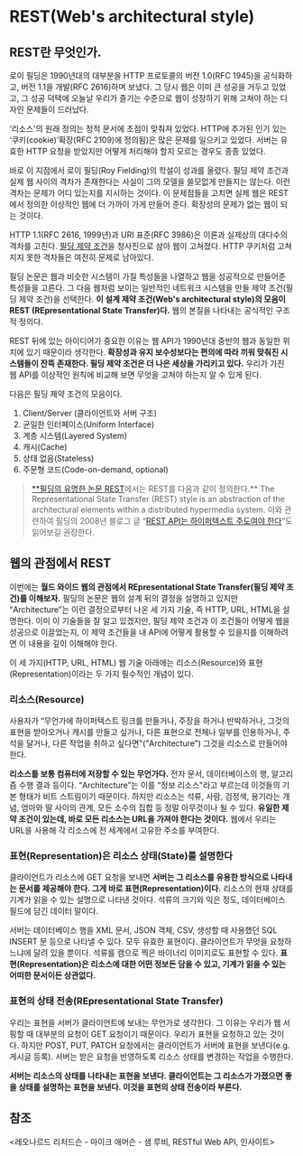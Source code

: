 # REST(Web's architectural style)

## REST란 무엇인가.

로이 필딩은 1990년대의 대부분을 HTTP 프로토콜의 버전 1.0(RFC 1945)을 공식화하고, 버전 1.1을 개발(RFC 2616)하며 보냈다. 그 당시 웹은 이미 큰 성공을 거두고 있었고, 그 성공 덕택에 오늘날 우리가 즐기는 수준으로 웹이 성장하기 위해 고쳐야 하는 디자인 문제들이 드러났다.

‘리소스'의 원래 정의는 정적 문서에 초점이 맞춰져 있었다. HTTP에 추가된 인기 있는 ‘쿠키(cookie)’확장(RFC 2109)에 정의됨)은 많은 문제를 일으키고 있었다. 서버는 유효한 HTTP 요청을 받았지만 어떻게 처리해야 할지 모르는 경우도 종종 있었다.

바로 이 지점에서 로이 필딩(Roy Fielding)의 학설이 성과를 올렸다. 필딩 제약 조건과 실제 웹 사이의 격차가 존재한다는 사실이 그의 모델을 쓸모없게 만들지는 않는다. 이런 격차는 문제가 어디 있는지를 지시하는 것이다. 이 문제점들을 고치면 실제 웹은 REST에서 정의한 이상적인 웹에 더 가까이 가게 만들어 준다. 확장성의 문제가 없는 웹이 되는 것이다.

HTTP 1.1(RFC 2616, 1999년)과 URI 표준(RFC 3986)은 이론과 실제상의 대다수의 격차를 고친다. [필딩 제약 조건](https://www.ics.uci.edu/~fielding/pubs/dissertation/top.htm)을 청사진으로 삼아 웹이 고쳐졌다. HTTP 쿠키처럼 고쳐지지 못한 격차들은 여전히 문제로 남아있다.

필딩 논문은 웹과 비슷한 시스템이 가질 특성들을 나열하고 웹을 성공적으로 만들어준 특성들을 고른다. 그 다음 웹처럼 보이는 일반적인 네트워크 시스템을 만들 제약 조건(필딩 제약 조건)을 선택한다. **이 설계 제약 조건(Web's architectural style)의 모음이 REST (REpresentational State Transfer)다.** 웹의 본질을 나타내는 공식적인 구조적 정의다.

REST 뒤에 있는 아이디어가 중요한 이유는 웹 API가 1990년대 중반의 웹과 동일한 위치에 있기 때문이라 생각한다. **확장성과 유지 보수성보다는 편의에 따라 끼워 맞춰진 시스템들이 잔뜩 존재한다. 필딩 제약 조건은 더 나은 세상을 가리키고 있다.** 우리가 가진 웹 API를 이상적인 원칙에 비교해 보면 무엇을 고쳐야 하는지 알 수 있게 된다.

다음은 필딩 제약 조건의 모음이다.

1. Client/Server (클라이언트와 서버 구조)
2. 균일한 인터페이스(Uniform Interface)
3. 계층 시스템(Layered System)
4. 캐시(Cache)
5. 상태 없음(Stateless)
6. 주문형 코드(Code-on-demand, optional)

> [**필딩의 유명한 논문 REST](https://www.ics.uci.edu/~fielding/pubs/dissertation/rest_arch_style.htm)에서는 REST를 다음과 같이 정의한다.**
The Representational State Transfer (REST) style is an abstraction of the architectural elements within a distributed hypermedia system.
이와 관련하여 필딩의 2008년 블로그 글 “[REST API는 하이퍼텍스트 주도여야 한다](https://roy.gbiv.com/untangled/2008/rest-apis-must-be-hypertext-driven)”도 읽어보길 권장한다.
> 

## 웹의 관점에서 REST

이번에는 **월드 와이드 웹의 관점에서 REpresentational State Transfer(필딩 제약 조건)를 이해보자.** 필딩의 논문은 웹의 설계 뒤의 결정을 설명하고 있지만 “Architecture”는 이런 결정으로부터 나온 세 가지 기술, 즉 HTTP, URL, HTML을 설명한다. 이미 이 기술들을 잘 알고 있겠지만, 필딩 제약 조건과 이 조건들이 어떻게 웹을 성공으로 이끌었는지, 이 제약 조건들을 내 API에 어떻게 활용할 수 있을지를 이해하려면 이 내용을 깊이 이해해야 한다.

이 세 가지(HTTP, URL, HTML) 웹 기술 아래에는 리소스(Resource)와 표현(Representation)이라는 두 가지 필수적인 개념이 있다.

### 리소스(Resource)

사용자가 “무언가에 하이퍼텍스트 링크를 만들거나, 주장을 하거나 반박하거나, 그것의 표현을 받아오거나 캐시를 만들고 싶거나, 다른 표현으로 전체나 일부를 인용하거나, 주석을 달거나, 다른 작업을 취하고 싶다면"(”Architecture”) 그것을 리소스로 만들어야 한다.

**리소스틑 보통 컴퓨터에 저장할 수 있는 무언가다.** 전자 문서, 데이터베이스의 행, 알고리즘 수행 결과 등이다. “Architecture”는 이를 “정보 리소스"라고 부르는데 이것들의 기본 형태가 비트 스트림이기 때문이다. 하지만 리소스는 석류, 사람, 검정색, 용기라는 개념, 엄마와 딸 사이의 관계, 모든 소수의 집합 등 정말 아무것이나 될 수 있다. **유일한 제약 조건이 있는데, 바로 모든 리소스는 URL을 가져야 한다는 것이다.** 웹에서 우리는 URL을 사용해 각 리소스에 전 세계에서 고유한 주소를 부여한다.

### 표현(Representation)은 리소스 상태(State)를 설명한다

클라이언트가 리소스에 GET 요청을 보내면 **서버는 그 리소스를 유용한 방식으로 나타내는 문서를 제공해야 한다. 그게 바로 표현(Representation)이다.** 리소스의 현재 상태를 기계가 읽을 수 있는 설명으로 나타낸 것이다. 석류의 크기와 익은 정도, 데이터베이스 필드에 담긴 데이터 말이다.

서버는 데이터베이스 행을 XML 문서, JSON 객체, CSV, 생성할 때 사용했던 SQL INSERT 문 등으로 나타낼 수 있다. 모두 유효한 표현이다. 클라이언트가 무엇을 요청하느냐에 달려 있을 뿐이다. 석류를 캠으로 찍은 바이너리 이미지로도 표현할 수 있다. **표현(Representation)은 리소스에 대한 어떤 정보든 담을 수 있고, 기계가 읽을 수 있는 어떠한 문서이든 상관없다.**

### 표현의 상태 전송(REpresentational State Transfer)

우리는 표현을 서버가 클라이언트에 보내는 무언가로 생각한다. 그 이유는 우리가 웹 서핑할 때 대부분의 요청이 GET 요청이기 때문이다. 우리가 표현을 요청하고 있는 것이다. 하지만 POST, PUT, PATCH 요청에서는 클라이언트가 서버에 표현을 보낸다(e.g. 게시글 등록). 서버는 받은 요청을 반영하도록 리소스 상태를 변경하는 작업을 수행한다.

**서버는 리소스의 상태를 나타내는 표현을 보낸다. 클라이언트는 그 리소스가 가졌으면 좋을 상태를 설명하는 표현을 보낸다. 이것을 표현의 상태 전송이라 부른다.**

## 참조

<레오나르드 리처드슨 - 마이크 애머슨 - 샘 루비, RESTful Web API, 인사이트>
